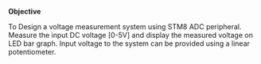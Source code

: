 **Objective**

To Design a voltage measurement system using STM8 ADC peripheral. Measure the input DC voltage [0-5V] and display the measured voltage on LED bar graph. Input voltage to the system can be provided using a linear potentiometer.


